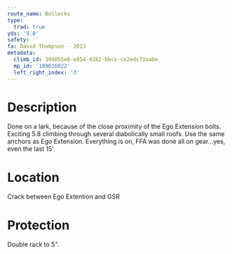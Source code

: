 ```yaml
---
route_name: Bollocks
type:
  trad: true
yds: '5.8'
safety: ''
fa: David Thompson - 2013
metadata:
  climb_id: 39d855e0-e854-4382-bbce-ce2edc73aabe
  mp_id: '109616022'
  left_right_index: '3'
---
```

# Description
Done on a lark, because of the close proximity of the Ego Extension bolts.  Exciting 5.8 climbing through several diabolically small roofs.  Use the same anchors as Ego Extension. Everything is on, FFA was done all on gear...yes, even the last 15'.

# Location
Crack between Ego Extention and GSR

# Protection
Double rack to 5".
